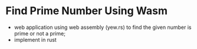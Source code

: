 # Find Prime Number Using Wasm

- web application using web assembly (yew.rs) to find the given number is prime or not a prime;
- implement in rust
